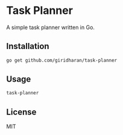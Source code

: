 Task Planner
============

A simple task planner written in Go.

## Installation

```bash
go get github.com/giridharan/task-planner
```

## Usage

```bash
task-planner
```

## License

MIT
